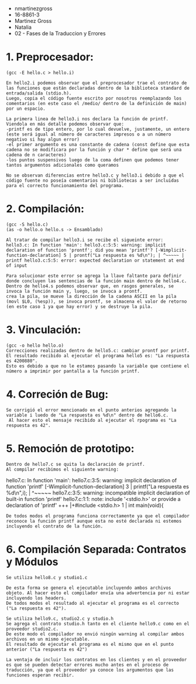 - nmartinezgross
- 16-8861-3
- Martinez Gross
- Natalia
- 02 - Fases de la Traduccion y Errores
      
      
# 1. Preprocesador:
	(gcc -E hello.c > hello.i)

	En hello2.i podemos observar que el preprocesador trae el contrato de las funciones que están declaradas dentro de la biblioteca standard de entrada/salida (stdio.h).
	Luego, copia el código fuente escrito por nosotros reemplazando los comentarios (en este caso el /medio/ dentro de la definición de main) por un espacio.

	La primera linea de hello3.i nos declara la función de printf. Viendola en más detalle podemos observar que:
	-printf es de tipo entero, por lo cual devuelve, justamente, un entero (este será igual al número de caracteres impresos o a un número negativo si hay algun error)
	-el primer argumento es una constante de cadena (const define que esta cadena no se modificara por la función y char * define que será una cadena de n caracteres)
	-los puntos suspensivos luego de la coma definen que podemos tener tantos argumentos adicionales como queramos

	No se observan diferencias entre hello3.c y hello3.i debido a que el código fuente no poseía comentarios ni bibliotecas a ser incluidas para el correcto funcionamiento del programa.
	


# 2. Compilación:
	(gcc -S hello.c)
	(as -o hello.o hello.s -> Ensamblado)

	Al tratar de compilar hello3.i se recibe el sigueinte error:
	hello3.c: In function 'main': hello3.c:5:5: warning: implicit declaration of function 'prontf'; did you mean 'printf'? [-Wimplicit-function-declaration] 5 | prontf("La respuesta es %d\n"); | ^~~~~~ | printf hello3.c:5:5: error: expected declaration or statement at end of input

	Para solucionar este error se agrega la llave faltante para definir donde concluyen las sentencias de la función main dentro de hello4.c.
	Dentro de hello4.s podemos observar que, en rasgos generales, se invoca la función main y, luego, se invoca a prontf.
	crea la pila, se mueve la dirección de la cadena ASCII en la pila (movl $L0, (%esp)), se invoca prontf, se almacena el valor de retorno (en este caso 1 ya que hay error) y se destruye la pila.


# 3. Vinculación:
	(gcc -o hello hello.o)
	Correcciones realizadas dentro de hello5.c: cambiar prontf por printf.
	El resultado recibido al ejecutar el programa hello5 es: "La respuesta es 4200880".
	Esto es debido a que no le estamos pasando la variable que contiene el número a imprimir por pantalla a la función printf.



# 4. Correción de Bug:
	Se corrigió el error mencionado en el punto anterios agregando la variable i luedo de "La respuesta es %d\n" dentro de hello6.c.
	 Al hacer esto el mensaje recibido al ejecutar el rpograma es "La respuesta es 42".



# 5. Remoción de prototipo:
	Dentro de hello7.c se quita la declaración de printf.
	Al compilar recibimos el siguiente warning: 
hello7.c: In function 'main': hello7.c:3:5: warning: implicit declaration of function 'printf' [-Wimplicit-function-declaration] 3 | printf("La respuesta es %d\n",i); | ^~~~~~ hello7.c:3:5: warning: incompatible implicit declaration of built-in function 'printf' hello7.c:1:1: note: include '<stdio.h>' or provide a declaration of 'printf' +++ |+#include <stdio.h> 1 | int main(void){

	De todos modos el programa funciona correctamente ya que el compilador reconoce la función printf aunque esta no esté declarada ni estemos incluyendo el contrato de la función.



# 6. Compilación Separada: Contratos y Módulos
	Se utiliza hello8.c y studio1.c
	
	De esta forma se genera el ejecutable incluyendo ambos archivos objeto. Al hacer esto el compilador envía una advertencia por ni estar incluyendo los headers.
	De todos modos el resultado al ejecutar el programa es el correcto ("La respuesta es 42").

	Se utiliza hello9.c, studio2.c y studio.h
	Se agrega el contrato studio.h tanto en el cliente hello9.c como en el proveedor studio2.c.
	De este modo el compilador no envió ningún warning al compilar ambos archivos en un mismo ejecutable.
	El resultado de ejecutar el programa es el mismo que en el punto anterior ("La respuesta es 42")

	La ventaja de incluir los contratos en los clientes y en el proveedor es que se pueden detectar errores mucho antes en el proceso de traducción, ya que el proveedor ya conoce los argumentos que las funciones esperan recibir.